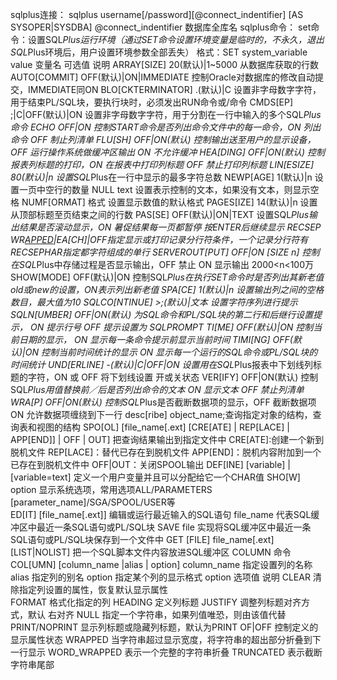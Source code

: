 sqlplus连接：
	sqlplus username[/password][@connect_indentifier] [AS SYSOPER|SYSDBA]
	@connect_indentifier 数据库全库名
sqlplus命令：
	set命令：设置SQL*Plus运行环境（通过SET命令设置环境变量是临时的，不永久，退出SQL*Plus环境后，用户设置环境参数全部丢失）
		格式：SET system_variable value
			变量名				可选值					说明
			ARRAY[SIZE]			20(默认)|1~5000			从数据库获取的行数
			AUTO[COMMIT]			OFF(默认)|ON|IMMEDIATE	控制Oracle对数据库的修改自动提交，IMMEDIATE同ON
			BLO[CKTERMINATOR]	.(默认)|C				设置非字母数字字符，用于结束PL/SQL块，要执行块时，必须发出RUN命令或/命令
			CMDS[EP]				;|C|OFF(默认)|ON			设置非字母数字字符，用于分割在一行中输入的多个SQL*Plus命令
			ECHO					OFF|ON					控制START命令是否列出命令文件中的每一命令，ON 列出命令  OFF 制止列清单
			FLU[SH]				OFF|ON(默认)				控制输出送至用户的显示设备， OFF 运行操作系统做缓冲区输出 ON 不允许缓冲 
			HEA[DING]			OFF|ON(默认)				控制报表列标题的打印，ON 在报表中打印列标题  OFF 禁止打印列标题
			LIN[ESIZE]			80(默认)|n				设置SQL*Plus在一行中显示的最多字符总数
			NEWP[AGE]			1(默认)|n				设置一页中空行的数量
			NULL					text						设置表示控制的文本，如果没有文本，则显示空格
			NUMF[ORMAT]			格式						设置显示数值的默认格式
			PAGES[IZE]			14(默认)|n				设置从顶部标题至页结束之间的行数
			PAS[SE]				OFF(默认)|ON|TEXT			设置SQL*Plus输出结果是否滚动显示，ON 暑促结果每一页都暂停 按ENTER后继续显示
			RECSEP				WR[APPED](默认)|EA[CH]|OFF指定显示或打印记录分行符条件，一个记录分行符有RECSEPHAR指定都字符组成的单行
			SERVEROUT[PUT]		OFF|ON [SIZE n]			控制在SQL*Plus中存储过程是否显示输出，OFF 禁止 ON 显示输出 2000<n<100万
			SHOW[MODE]			OFF(默认)|ON				控制SQL*Plus在执行SET命令时是否列出其新老值old或new的设置，ON表示列出新老值
			SPA[CE]				1(默认)|n				设置输出列之间的空格数目，最大值为10
			SQLCO[NTINUE]		>;(默认)|文本				设置字符序列进行提示
			SQLN[UMBER]			OFF|ON(默认)				为SQL命令和PL/SQL块的第二行和后继行设置提示， ON 提示行号 OFF 提示设置为 SQLPROMPT
			TI[ME]				OFF(默认)|ON				控制当前日期的显示， ON 显示每一条命令提示前显示当前时间
			TIMI[NG]				OFF(默认)|ON				控制当前时间统计的显示 ON 显示每一个运行的SQL命令或PL/SQL块的时间统计
			UND[ERLINE]			-(默认)|C|OFF|ON			设置用在SQL*Plus报表中下划线列标题的字符，ON 或 OFF 将下划线设置 开或关状态
			VER[IFY]				OFF|ON(默认)				控制SQL*Plus用值替换前／后是否列出命令的文本 ON 显示文本 OFF 禁止列清单
			WRA[P]				OFF|ON(默认)				控制SQL*Plus是否截断数据项的显示，OFF 截断数据项 ON 允许数据项缠绕到下一行
	desc[ribe] object_name;查询指定对象的结构，查询表和视图的结构
	SPO[OL] [file_name[.ext] [CRE[ATE] | REP[LACE] | APP[END]] | OFF | OUT]		把查询结果输出到指定文件中
		CRE[ATE]:创建一个新到脱机文件
		REP[LACE]：替代已存在到脱机文件
		APP[END]：脱机内容附加到一个已存在到脱机文件中
		OFF|OUT：关闭SPOOL输出
	DEF[INE] [variable] | [variable=text] 定义一个用户变量并且可以分配给它一个CHAR值
	SHO[W] option 显示系统选项，常用选项ALL/PARAMETERS [parameter_name]/SGA/SPOOL/USER等	
	ED[IT] [file_name[.ext]] 编辑或运行最近输入的SQL语句 file_name 代表SQL缓冲区中最近一条SQL语句或PL/SQL块
	SAVE file 实现将SQL缓冲区中最近一条SQL语句或PL/SQL块保存到一个文件中
	GET [FILE] file_name[.ext] [LIST|NOLIST] 把一个SQL脚本文件内容放进SQL缓冲区
	COLUMN 命令
		COL[UMN] [column_name |alias | option]
			column_name 指定设置列的名称 alias 指定列的别名 option 指定某个列的显示格式
			option 选项值				说明
			CLEAR					清除指定列设置的属性，恢复默认显示属性			
			FORMAT					格式化指定的列
			HEADING					定义列标题
			JUSTIFY					调整列标题对齐方式，默认 右对齐
			NULL						指定一个字符串，如果列值唯恐，则由该值代替
			PRINT/NOPRINT			显示列标题或隐藏列标题，默认为PRINT
			OF|OFF					控制定义的显示属性状态
			WRAPPED					当字符串超过显示宽度，将字符串的超出部分折叠到下一行显示
			WORD_WRAPPED				表示一个完整的字符串折叠
			TRUNCATED				表示截断字符串尾部
			